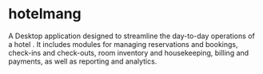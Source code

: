 # hotelmang
A Desktop application designed to streamline the
day-to-day operations of a hotel . It includes modules
for managing reservations and bookings, check-ins and
check-outs, room inventory and housekeeping, billing
and payments, as well as reporting and analytics.
